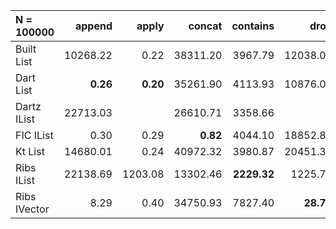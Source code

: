 | N = 100000 | append | apply | concat | contains | drop | filter | fold | init | map | prepend | reverse | tail | take | update |
| :--- | ---: | ---: | ---: | ---: | ---: | ---: | ---: | ---: | ---: | ---: | ---: | ---: | ---: | ---: |
| Built List | 10268.22 | 0.22 | 38311.20 | 3967.79 | 12038.05 | 33924.74 | 8347.84 | 23793.79 | 29527.08 | 13827.87 | 28497.96 | 22497.38 | 12285.84 | 9692.00 |
| Dart List | **0.26** | **0.20** | 35261.90 | 4113.93 | 10876.09 | 27981.60 | 8283.33 |   | 28440.85 | 0.31 | 27065.35 | 21551.00 | 11247.14 | **0.23** |
| Dartz IList | 22713.03 |   | 26610.71 | 3358.66 |   | **14122.95** | **5014.52** |   | 15488.67 | **0.14** | 10174.83 | 0.30 |   |   |
| FIC IList | 0.30 | 0.29 | **0.82** | 4044.10 | 18852.83 | 27286.74 | 8470.10 | 37659.74 | 30863.74 | 13913.11 | 52636.80 | 36003.63 | 19371.33 | 10805.86 |
| Kt List | 14680.01 | 0.24 | 40972.32 | 3980.87 | 20451.35 | 23693.36 | 8995.60 | 44080.29 | 38041.71 |   | 15998.41 | 37125.58 | 22405.31 |   |
| Ribs IList | 22138.69 | 1203.08 | 13302.46 | **2229.32** | 1225.78 | 18238.00 | 7162.75 | 41025.16 | **15477.16** | 0.14 | **9199.97** | **0.05** | 7056.26 | 13547.60 |
| Ribs IVector | 8.29 | 0.40 | 34750.93 | 7827.40 | **28.75** | 20552.44 | 14204.90 | **5.53** | 17264.02 | 24.58 | 49784.73 | 5.55 | **36.72** | 34030.72 |
